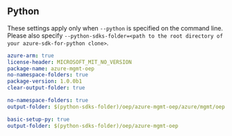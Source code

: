 ## Python

These settings apply only when `--python` is specified on the command line.
Please also specify `--python-sdks-folder=<path to the root directory of your azure-sdk-for-python clone>`.

``` yaml $(track2) 
azure-arm: true
license-header: MICROSOFT_MIT_NO_VERSION
package-name: azure-mgmt-oep
no-namespace-folders: true
package-version: 1.0.0b1
clear-output-folder: true
```

``` yaml $(python-mode) == 'update' && $(track2)
no-namespace-folders: true
output-folder: $(python-sdks-folder)/oep/azure-mgmt-oep/azure/mgmt/oep
```

``` yaml $(python-mode) == 'create' && $(track2)
basic-setup-py: true
output-folder: $(python-sdks-folder)/oep/azure-mgmt-oep
```
